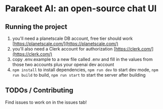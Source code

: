 # Parakeet AI: an open-source chat UI

## Running the project

1. you'll need a planetscale DB account, free tier should work [https://planetscale.com/](https://planetscale.com/)
2. you'll also need a Clerk account for authorization [https://clerk.com/](https://clerk.com/)
3. copy .env.example to a new file called .env and fill in the values from those two accounts plus your openai dev account
4. `npm install` to install dependencies, `npm run dev` to start dev mode, `npm run build` to build, `npm run start` to start the server after building

## TODOs / Contributing
Find issues to work on in the issues tab!